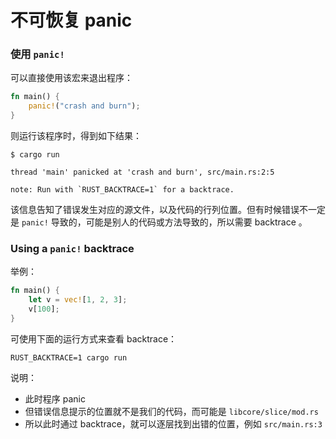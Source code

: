 # 不可恢复 panic

### 使用 ```panic!```

可以直接使用该宏来退出程序：
```rust
fn main() {
    panic!("crash and burn");
}
```

则运行该程序时，得到如下结果：
```text
$ cargo run

thread 'main' panicked at 'crash and burn', src/main.rs:2:5

note: Run with `RUST_BACKTRACE=1` for a backtrace.
```

该信息告知了错误发生对应的源文件，以及代码的行列位置。但有时候错误不一定是 ```panic!``` 导致的，可能是别人的代码或方法导致的，所以需要 backtrace 。

### Using a ```panic!``` backtrace

举例：
```rust
fn main() {
    let v = vec![1, 2, 3];
    v[100];
}
```

可使用下面的运行方式来查看 backtrace：
```shell
RUST_BACKTRACE=1 cargo run
```

说明：
- 此时程序 panic
- 但错误信息提示的位置就不是我们的代码，而可能是 ```libcore/slice/mod.rs```
- 所以此时通过 backtrace，就可以逐层找到出错的位置，例如 ```src/main.rs:3```
